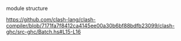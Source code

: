 module structure

https://github.com/clash-lang/clash-compiler/blob/7171fa7f8412ca4145ee00a30b6bf88bdfb23099/clash-ghc/src-ghc/Batch.hs#L15-L16
